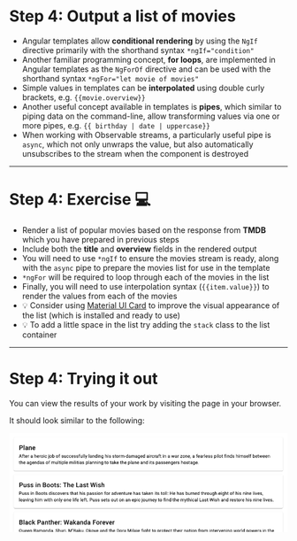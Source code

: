 # Step 4: Output a list of movies

<div class="dense">

- Angular templates allow **conditional rendering** by using the `NgIf` directive primarily with the shorthand syntax `*ngIf="condition"`
- Another familiar programming concept, **for loops**, are implemented in Angular templates as the `NgForOf` directive and can be used with the shorthand syntax `*ngFor="let movie of movies"`
- Simple values in templates can be **interpolated** using double curly brackets, e.g. `{{movie.overview}}`
- Another useful concept available in templates is **pipes**, which similar to piping data on the command-line, allow transforming values via one or more pipes, e.g. `{{ birthday | date | uppercase}}`
- When working with Observable streams, a particularly useful pipe is `async`, which not only unwraps the value, but also automatically unsubscribes to the stream when the component is destroyed

</div>

---

# Step 4: Exercise 💻

<div class="dense">

- Render a list of popular movies based on the response from **TMDB** which you have prepared in previous steps
- Include both the **title** and **overview** fields in the rendered output
- You will need to use `*ngIf` to ensure the movies stream is ready, along with the `async` pipe to prepare the movies list for use in the template
- `*ngFor` will be required to loop through each of the movies in the list
- Finally, you will need to use interpolation syntax (`{{item.value}}`) to render the values from each of the movies
- 💡 Consider using [Material UI Card](https://material.angular.io/components/card/overview) to improve the visual appearance of the list (which is installed and ready to use)
- 💡 To add a little space in the list try adding the `stack` class to the list container

</div>

---

# Step 4: Trying it out

You can view the results of your work by visiting the page in your browser.

It should look similar to the following:

<img src="/images/simple-list-of-movies.png" alt="Screenshot of simple movie list" />
